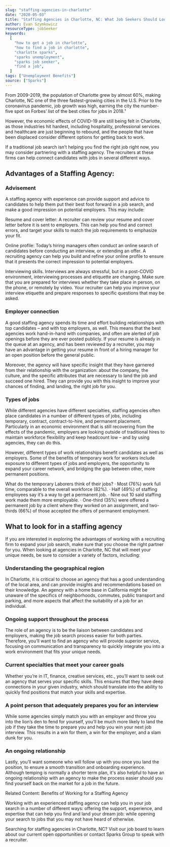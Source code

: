 ```yaml
---
slug: "staffing-agencies-in-charlotte"
date: "2020-05-03"
title: "Staffing Agencies in Charlotte, NC: What Job Seekers Should Look for in Charlotte and Beyond"
author: Evan Szymkowicz
resourceType: jobSeeker
keywords:
  [
    "how to get a job in charlotte",
    "how to find a job in charlotte",
    "charlotte sparks",
    "sparks unemployment",
    "sparks job seeker",
    "find a job",
  ]
tags: ["Unemployment Benefits"]
source: ["Sparks"]
---
```


From 2009-2019, the population of Charlotte grew by almost 60%, making Charlotte, NC one of the three fastest-growing cities in the U.S. Prior to the coronavirus pandemic, job growth was high, earning the city the number-five spot on Forbes’ list of the best cities for jobs in 2018.¹

However, the economic effects of COVID-19 are still being felt in Charlotte, as those industries hit hardest, including hospitality, professional services and healthcare are just beginning to rebound, and the people that have been displaced consider different options for getting back to work.

If a traditional job search isn’t helping you find the right job right now, you may consider partnering with a staffing agency. The recruiters at these firms can help connect candidates with jobs in several different ways.

## Advantages of a Staffing Agency:

### Advisement

A staffing agency with experience can provide support and advice to candidates to help them put their best foot forward in a job search, and make a good impression on potential employers. This may include:

Resume and cover letter: A recruiter can review your resume and cover letter before it is sent to employers. This can help you find and correct errors, and target your skills to match the job requirements to emphasize your fit.

Online profile: Today’s hiring managers often conduct an online search of candidates before conducting an interview, or extending an offer. A recruiting agency can help you build and refine your online profile to ensure that it presents the correct impression to potential employers.

Interviewing skills. Interviews are always stressful, but in a post-COVID environment, interviewing processes and etiquette are changing. Make sure that you are prepared for interviews whether they take place in person, on the phone, or remotely by video. Your recruiter can help you improve your interview etiquette and prepare responses to specific questions that may be asked.

### Employer connection

A good staffing agency spends its time and effort building relationships with top candidates – and with top employers, as well. This means that the best agencies work hand-in-hand with companies, and often are alerted of job openings before they are ever posted publicly. If your resume is already in the queue at an agency, and has been reviewed by a recruiter, you may have an advantage in getting your resume in front of a hiring manager for an open position before the general public.

Moreover, the agency will have specific insight that they have garnered from their relationship with the organization: about the company, the culture, and the specific attributes that are necessary to land the job and succeed one hired. They can provide you with this insight to improve your chances of finding, and landing, the right job for you.

### Types of jobs

While different agencies have different specialties, staffing agencies often place candidates in a number of different types of jobs, including temporary, contract, contract-to-hire, and permanent placement. Particularly in an economic environment that is still recovering from the effects of the pandemic, employers are looking outside of traditional hires to maintain workforce flexibility and keep headcount low – and by using agencies, they can do this.

However, different types of work relationships benefit candidates as well as employers. Some of the benefits of temporary work for workers include exposure to different types of jobs and employers, the opportunity to expand your career network, and bridging the gap between other, more permanent positions.

What do the temporary Laborers think of their jobs? · Most (76%) work full time, comparable to the overall workforce (82%). · Half (49%) of staffing employees say it’s a way to get a permanent job. · Nine out 10 said staffing work made them more employable. · One-third (35%) were offered a permanent job by a client where they worked on an assignment, and two-thirds (66%) of those accepted the offers of permanent employment.

## What to look for in a staffing agency

If you are interested in exploring the advantages of working with a recruiting firm to expand your job search, make sure that you choose the right partner for you. When looking at agencies in Charlotte, NC that will meet your unique needs, be sure to consider a variety of factors, including:

### Understanding the geographical region

In Charlotte, it is critical to choose an agency that has a good understanding of the local area, and can provide insights and recommendations based on their knowledge. An agency with a home base in California might be unaware of the specifics of neighborhoods, commutes, public transport and parking, and more aspects that affect the suitability of a job for an individual.

### Ongoing support throughout the process 

The role of an agency is to be the liaison between candidates and employers, making the job search process easier for both parties. Therefore, you’ll want to find an agency who will provide superior service, focusing on communication and transparency to quickly integrate you into a work environment that fits your unique needs.

### Current specialties that meet your career goals

Whether you’re in IT, finance, creative services, etc., you’ll want to seek out an agency that serves your specific skills. This ensures that they have deep connections in your given industry, which should translate into the ability to quickly find positions that match your skills and expertise.

### A point person that adequately prepares you for an interview

While some agencies simply match you with an employer and throw you into the lion’s den to fend for yourself, you’ll be much more likely to land the job if they take the time to prepare you and help you win your next job interview. This results in a win for them, a win for the employer, and a slam dunk for you.

### An ongoing relationship

Lastly, you’ll want someone who will follow up with you once you land the position, to ensure a smooth transition and onboarding experience. Although temping is normally a shorter term plan, it's also helpful to have an ongoing relationship with an agency to make the process easier should you find yourself back on the market for a job in the future.

Related Content: Benefits of Working for a Staffing Agency

Working with an experienced staffing agency can help you in your job search in a number of different ways: offering the support, experience, and expertise that can help you find and land your dream job: while opening your search to jobs that you may not have heard of otherwise.

Searching for staffing agencies in Charlotte, NC? Visit our job board to learn about our current open opportunities or contact Sparks Group to speak with a recruiter.